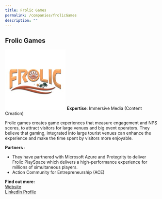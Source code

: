 ```yaml
---
title: Frolic Games
permalink: /companies/frolicGames
description: ""
---
```

## Frolic Games

![Alt text for image on Isomer site](/images/companies/Frolic_Games.png)
**Expertise**: Immersive Media (Content Creation)

Frolic games creates game experiences that measure engagement and NPS scores, to attract visitors for large venues and big event operators.
They believe that gaming, integrated into large tourist venues can enhance the experience and make the time spent by visitors more enjoyable.

**Partners** :
* They have partnered with Microsoft Azure and Protegrity to deliver Frolic PlaySpace which delivers a high-performance experience for millions of simultaneous players.
* Action Community for Entrepreneurship (ACE) 

**Find out more:** \
[Website](https://www.canva.com/design/DAEf9jEvemQ/jk85gl21cl_Q1qcDM05ISw/view?website#2:frolic-games)\
[LinkedIn Profile](https://www.linkedin.com/company/frolicgames/)